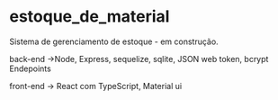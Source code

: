 # estoque_de_material
Sistema de gerenciamento de estoque -  em construção.

back-end ->Node, Express, sequelize, sqlite, JSON web token, bcrypt
Endepoints

front-end -> React com TypeScript, Material ui
